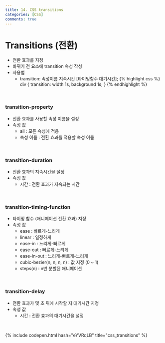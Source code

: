 ```yaml
---
title: 14. CSS transitions
categories: [CSS]
comments: true
---
```


# Transitions (전환)
- 전환 효과를 지정
- 바뀌기 전 요소에 transition 속성 작성
- 사용법
    - transition: 속성이름 지속시간 [타이밍함수 대기시간];
{% highlight css %}
div {
    transition: width 1s, background 1s;
}
{% endhighlight %}

<br>

### transition-property
- 전환 효과를 사용할 속성 이름을 설정
- 속성 값
    - all : 모든 속성에 적용
    - 속성 이름 : 전환 효과를 적용할 속성 이름

<br>

### transition-duration 
- 전환 효과의 지속시간을 설정
- 속성 값
    - 시간 : 전환 효과가 지속되는 시간

<br>

### transition-timing-function
- 타이밍 함수 (애니메이션 전환 효과) 지정
- 속성 값
    - ease : 빠르게-느리게
    - linear : 일정하게
    - ease-in : 느리게-빠르게
    - ease-out : 빠르게-느리게
    - ease-in-out : 느리게-빠르게-느리게
    - cubic-bezier(n, n, n, n) : 값 지정 (0 ~ 1)
    - steps(n) : n번 분할된 애니메이션

<br>

### transition-delay
- 전환 효과가 몇 초 뒤에 시작할 지 대기시간 지정
- 속성 값
    - 시간 : 전환 효과의 대기시간을 설정

<br>

{% include codepen.html hash="eYVRqLB" title="css_transitions" %}